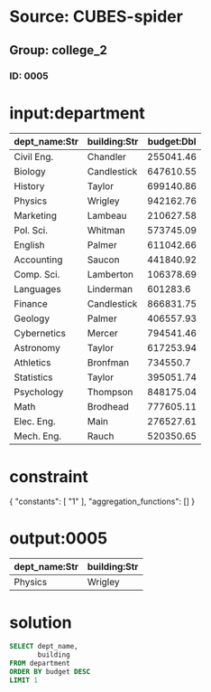 # Source: CUBES-spider
## Group: college_2
### ID: 0005

# input:department

| dept_name:Str | building:Str | budget:Dbl |
|---|---|---|
| Civil Eng. | Chandler | 255041.46 |
| Biology | Candlestick | 647610.55 |
| History | Taylor | 699140.86 |
| Physics | Wrigley | 942162.76 |
| Marketing | Lambeau | 210627.58 |
| Pol. Sci. | Whitman | 573745.09 |
| English | Palmer | 611042.66 |
| Accounting | Saucon | 441840.92 |
| Comp. Sci. | Lamberton | 106378.69 |
| Languages | Linderman | 601283.6 |
| Finance | Candlestick | 866831.75 |
| Geology | Palmer | 406557.93 |
| Cybernetics | Mercer | 794541.46 |
| Astronomy | Taylor | 617253.94 |
| Athletics | Bronfman | 734550.7 |
| Statistics | Taylor | 395051.74 |
| Psychology | Thompson | 848175.04 |
| Math | Brodhead | 777605.11 |
| Elec. Eng. | Main | 276527.61 |
| Mech. Eng. | Rauch | 520350.65 |

# constraint

{
  "constants": [
    "1"
  ],
  "aggregation_functions": []
}

# output:0005

| dept_name:Str | building:Str |
|---|---|
| Physics | Wrigley |

# solution

```sql
SELECT dept_name,
       building
FROM department
ORDER BY budget DESC
LIMIT 1
```
